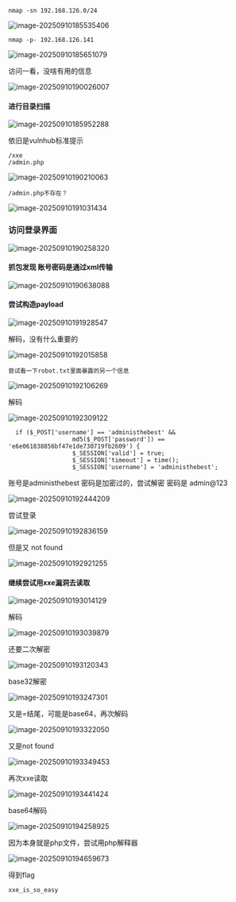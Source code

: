 

```
nmap -sn 192.168.126.0/24
```

![image-20250910185535406](images/image-20250910185535406.png)



```
nmap -p- 192.168.126.141
```

![image-20250910185651079](images/image-20250910185651079.png)

访问一看，没啥有用的信息

![image-20250910190026007](images/image-20250910190026007.png)

#### 进行目录扫描

![image-20250910185952288](images/image-20250910185952288.png)

依旧是vulnhub标准提示

```
/xxe
/admin.php
```

![image-20250910190210063](images/image-20250910190210063.png)

```
/admin.php不存在？
```

![image-20250910191031434](images/image-20250910191031434.png)

### 访问登录界面

![image-20250910190258320](images/image-20250910190258320.png)

#### 抓包发现 账号密码是通过xml传输

![image-20250910190638088](images/image-20250910190638088.png)

#### 尝试构造payload

![image-20250910191928547](images/image-20250910191928547.png)

解码，没有什么重要的

![image-20250910192015858](images/image-20250910192015858.png)

```
尝试看一下robot.txt里面暴露的另一个信息
```

![image-20250910192106269](images/image-20250910192106269.png)

解码

![image-20250910192309122](images/image-20250910192309122.png)

```
  if ($_POST['username'] == 'administhebest' && 
                  md5($_POST['password']) == 'e6e061838856bf47e1de730719fb2609') {
                  $_SESSION['valid'] = true;
                  $_SESSION['timeout'] = time();
                  $_SESSION['username'] = 'administhebest';
```

账号是administhebest  密码是加密过的，尝试解密 密码是 admin@123

![image-20250910192444209](images/image-20250910192444209.png)



尝试登录

![image-20250910192836159](images/image-20250910192836159.png)

但是又 not found

![image-20250910192921255](images/image-20250910192921255.png)

#### 继续尝试用xxe漏洞去读取

![image-20250910193014129](images/image-20250910193014129.png)



解码

![image-20250910193039879](images/image-20250910193039879.png)



还要二次解密

![image-20250910193120343](images/image-20250910193120343.png)

base32解密

![image-20250910193247301](images/image-20250910193247301.png)

又是=结尾，可能是base64，再次解码

![image-20250910193322050](images/image-20250910193322050.png)

又是not found

![image-20250910193349453](images/image-20250910193349453.png)

再次xxe读取

![image-20250910193441424](images/image-20250910193441424.png)

base64解码

![image-20250910194258925](images/image-20250910194258925.png)

因为本身就是php文件，尝试用php解释器

![image-20250910194659673](images/image-20250910194659673.png)

得到flag

```
xxe_is_so_easy
```

